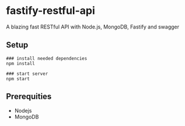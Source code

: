 # fastify-restful-api 

A blazing fast RESTful API with Node.js, MongoDB, Fastify and swagger 

## Setup 
```
### install needed dependencies 
npm install 

### start server 
npm start 
```

## Prerequities 
- Nodejs 
- MongoDB 


